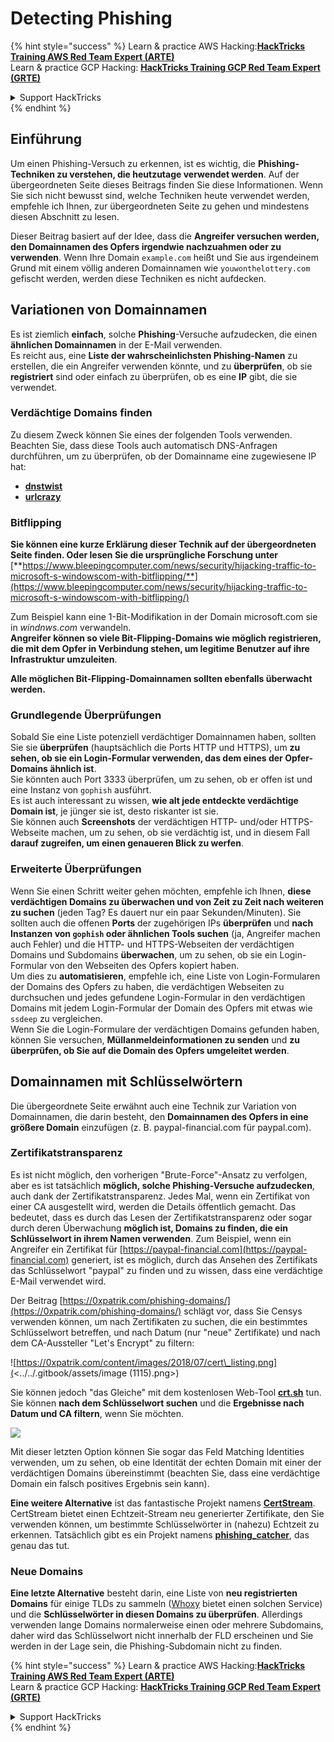 # Detecting Phishing

{% hint style="success" %}
Learn & practice AWS Hacking:<img src="/.gitbook/assets/arte.png" alt="" data-size="line">[**HackTricks Training AWS Red Team Expert (ARTE)**](https://training.hacktricks.xyz/courses/arte)<img src="/.gitbook/assets/arte.png" alt="" data-size="line">\
Learn & practice GCP Hacking: <img src="/.gitbook/assets/grte.png" alt="" data-size="line">[**HackTricks Training GCP Red Team Expert (GRTE)**<img src="/.gitbook/assets/grte.png" alt="" data-size="line">](https://training.hacktricks.xyz/courses/grte)

<details>

<summary>Support HackTricks</summary>

* Check the [**subscription plans**](https://github.com/sponsors/carlospolop)!
* **Join the** 💬 [**Discord group**](https://discord.gg/hRep4RUj7f) or the [**telegram group**](https://t.me/peass) or **follow** us on **Twitter** 🐦 [**@hacktricks\_live**](https://twitter.com/hacktricks\_live)**.**
* **Share hacking tricks by submitting PRs to the** [**HackTricks**](https://github.com/carlospolop/hacktricks) and [**HackTricks Cloud**](https://github.com/carlospolop/hacktricks-cloud) github repos.

</details>
{% endhint %}

## Einführung

Um einen Phishing-Versuch zu erkennen, ist es wichtig, die **Phishing-Techniken zu verstehen, die heutzutage verwendet werden**. Auf der übergeordneten Seite dieses Beitrags finden Sie diese Informationen. Wenn Sie sich nicht bewusst sind, welche Techniken heute verwendet werden, empfehle ich Ihnen, zur übergeordneten Seite zu gehen und mindestens diesen Abschnitt zu lesen.

Dieser Beitrag basiert auf der Idee, dass die **Angreifer versuchen werden, den Domainnamen des Opfers irgendwie nachzuahmen oder zu verwenden**. Wenn Ihre Domain `example.com` heißt und Sie aus irgendeinem Grund mit einem völlig anderen Domainnamen wie `youwonthelottery.com` gefischt werden, werden diese Techniken es nicht aufdecken.

## Variationen von Domainnamen

Es ist ziemlich **einfach**, solche **Phishing**-Versuche aufzudecken, die einen **ähnlichen Domainnamen** in der E-Mail verwenden.\
Es reicht aus, eine **Liste der wahrscheinlichsten Phishing-Namen** zu erstellen, die ein Angreifer verwenden könnte, und zu **überprüfen**, ob sie **registriert** sind oder einfach zu überprüfen, ob es eine **IP** gibt, die sie verwendet.

### Verdächtige Domains finden

Zu diesem Zweck können Sie eines der folgenden Tools verwenden. Beachten Sie, dass diese Tools auch automatisch DNS-Anfragen durchführen, um zu überprüfen, ob der Domainname eine zugewiesene IP hat:

* [**dnstwist**](https://github.com/elceef/dnstwist)
* [**urlcrazy**](https://github.com/urbanadventurer/urlcrazy)

### Bitflipping

**Sie können eine kurze Erklärung dieser Technik auf der übergeordneten Seite finden. Oder lesen Sie die ursprüngliche Forschung unter** [**https://www.bleepingcomputer.com/news/security/hijacking-traffic-to-microsoft-s-windowscom-with-bitflipping/**](https://www.bleepingcomputer.com/news/security/hijacking-traffic-to-microsoft-s-windowscom-with-bitflipping/)

Zum Beispiel kann eine 1-Bit-Modifikation in der Domain microsoft.com sie in _windnws.com_ verwandeln.\
**Angreifer können so viele Bit-Flipping-Domains wie möglich registrieren, die mit dem Opfer in Verbindung stehen, um legitime Benutzer auf ihre Infrastruktur umzuleiten**.

**Alle möglichen Bit-Flipping-Domainnamen sollten ebenfalls überwacht werden.**

### Grundlegende Überprüfungen

Sobald Sie eine Liste potenziell verdächtiger Domainnamen haben, sollten Sie sie **überprüfen** (hauptsächlich die Ports HTTP und HTTPS), um **zu sehen, ob sie ein Login-Formular verwenden, das dem eines der Opfer-Domains ähnlich ist**.\
Sie könnten auch Port 3333 überprüfen, um zu sehen, ob er offen ist und eine Instanz von `gophish` ausführt.\
Es ist auch interessant zu wissen, **wie alt jede entdeckte verdächtige Domain ist**, je jünger sie ist, desto riskanter ist sie.\
Sie können auch **Screenshots** der verdächtigen HTTP- und/oder HTTPS-Webseite machen, um zu sehen, ob sie verdächtig ist, und in diesem Fall **darauf zugreifen, um einen genaueren Blick zu werfen**.

### Erweiterte Überprüfungen

Wenn Sie einen Schritt weiter gehen möchten, empfehle ich Ihnen, **diese verdächtigen Domains zu überwachen und von Zeit zu Zeit nach weiteren zu suchen** (jeden Tag? Es dauert nur ein paar Sekunden/Minuten). Sie sollten auch die offenen **Ports** der zugehörigen IPs **überprüfen** und **nach Instanzen von `gophish` oder ähnlichen Tools suchen** (ja, Angreifer machen auch Fehler) und die HTTP- und HTTPS-Webseiten der verdächtigen Domains und Subdomains **überwachen**, um zu sehen, ob sie ein Login-Formular von den Webseiten des Opfers kopiert haben.\
Um dies zu **automatisieren**, empfehle ich, eine Liste von Login-Formularen der Domains des Opfers zu haben, die verdächtigen Webseiten zu durchsuchen und jedes gefundene Login-Formular in den verdächtigen Domains mit jedem Login-Formular der Domain des Opfers mit etwas wie `ssdeep` zu vergleichen.\
Wenn Sie die Login-Formulare der verdächtigen Domains gefunden haben, können Sie versuchen, **Müllanmeldeinformationen zu senden** und **zu überprüfen, ob Sie auf die Domain des Opfers umgeleitet werden**.

## Domainnamen mit Schlüsselwörtern

Die übergeordnete Seite erwähnt auch eine Technik zur Variation von Domainnamen, die darin besteht, den **Domainnamen des Opfers in eine größere Domain** einzufügen (z. B. paypal-financial.com für paypal.com).

### Zertifikatstransparenz

Es ist nicht möglich, den vorherigen "Brute-Force"-Ansatz zu verfolgen, aber es ist tatsächlich **möglich, solche Phishing-Versuche aufzudecken**, auch dank der Zertifikatstransparenz. Jedes Mal, wenn ein Zertifikat von einer CA ausgestellt wird, werden die Details öffentlich gemacht. Das bedeutet, dass es durch das Lesen der Zertifikatstransparenz oder sogar durch deren Überwachung **möglich ist, Domains zu finden, die ein Schlüsselwort in ihrem Namen verwenden**. Zum Beispiel, wenn ein Angreifer ein Zertifikat für [https://paypal-financial.com](https://paypal-financial.com) generiert, ist es möglich, durch das Ansehen des Zertifikats das Schlüsselwort "paypal" zu finden und zu wissen, dass eine verdächtige E-Mail verwendet wird.

Der Beitrag [https://0xpatrik.com/phishing-domains/](https://0xpatrik.com/phishing-domains/) schlägt vor, dass Sie Censys verwenden können, um nach Zertifikaten zu suchen, die ein bestimmtes Schlüsselwort betreffen, und nach Datum (nur "neue" Zertifikate) und nach dem CA-Aussteller "Let's Encrypt" zu filtern:

![https://0xpatrik.com/content/images/2018/07/cert\_listing.png](<../../.gitbook/assets/image (1115).png>)

Sie können jedoch "das Gleiche" mit dem kostenlosen Web-Tool [**crt.sh**](https://crt.sh) tun. Sie können **nach dem Schlüsselwort suchen** und die **Ergebnisse nach Datum und CA filtern**, wenn Sie möchten.

![](<../../.gitbook/assets/image (519).png>)

Mit dieser letzten Option können Sie sogar das Feld Matching Identities verwenden, um zu sehen, ob eine Identität der echten Domain mit einer der verdächtigen Domains übereinstimmt (beachten Sie, dass eine verdächtige Domain ein falsch positives Ergebnis sein kann).

**Eine weitere Alternative** ist das fantastische Projekt namens [**CertStream**](https://medium.com/cali-dog-security/introducing-certstream-3fc13bb98067). CertStream bietet einen Echtzeit-Stream neu generierter Zertifikate, den Sie verwenden können, um bestimmte Schlüsselwörter in (nahezu) Echtzeit zu erkennen. Tatsächlich gibt es ein Projekt namens [**phishing\_catcher**](https://github.com/x0rz/phishing\_catcher), das genau das tut.

### **Neue Domains**

**Eine letzte Alternative** besteht darin, eine Liste von **neu registrierten Domains** für einige TLDs zu sammeln ([Whoxy](https://www.whoxy.com/newly-registered-domains/) bietet einen solchen Service) und die **Schlüsselwörter in diesen Domains zu überprüfen**. Allerdings verwenden lange Domains normalerweise einen oder mehrere Subdomains, daher wird das Schlüsselwort nicht innerhalb der FLD erscheinen und Sie werden in der Lage sein, die Phishing-Subdomain nicht zu finden.

{% hint style="success" %}
Learn & practice AWS Hacking:<img src="/.gitbook/assets/arte.png" alt="" data-size="line">[**HackTricks Training AWS Red Team Expert (ARTE)**](https://training.hacktricks.xyz/courses/arte)<img src="/.gitbook/assets/arte.png" alt="" data-size="line">\
Learn & practice GCP Hacking: <img src="/.gitbook/assets/grte.png" alt="" data-size="line">[**HackTricks Training GCP Red Team Expert (GRTE)**<img src="/.gitbook/assets/grte.png" alt="" data-size="line">](https://training.hacktricks.xyz/courses/grte)

<details>

<summary>Support HackTricks</summary>

* Check the [**subscription plans**](https://github.com/sponsors/carlospolop)!
* **Join the** 💬 [**Discord group**](https://discord.gg/hRep4RUj7f) or the [**telegram group**](https://t.me/peass) or **follow** us on **Twitter** 🐦 [**@hacktricks\_live**](https://twitter.com/hacktricks\_live)**.**
* **Share hacking tricks by submitting PRs to the** [**HackTricks**](https://github.com/carlospolop/hacktricks) and [**HackTricks Cloud**](https://github.com/carlospolop/hacktricks-cloud) github repos.

</details>
{% endhint %}
